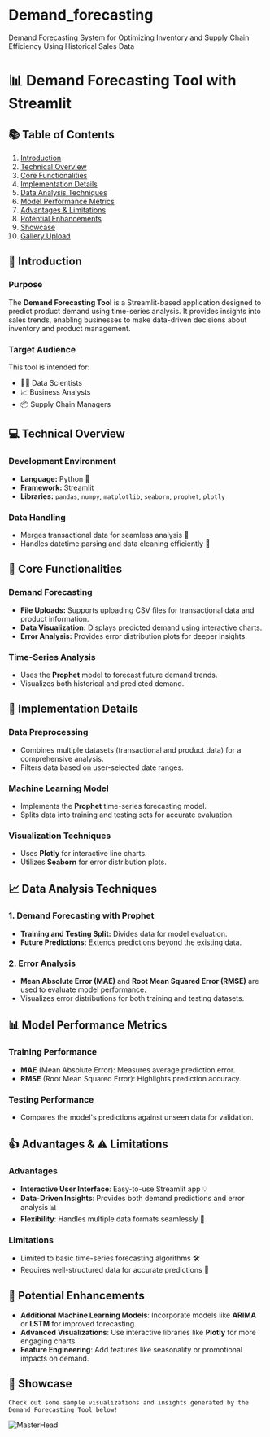 # Demand_forecasting
Demand Forecasting System for Optimizing Inventory and Supply Chain Efficiency Using  Historical Sales Data

# 📊 Demand Forecasting Tool with Streamlit

## 📚 Table of Contents
1. [Introduction](#-introduction)
2. [Technical Overview](#-technical-overview)
3. [Core Functionalities](#-core-functionalities)
4. [Implementation Details](#-implementation-details)
5. [Data Analysis Techniques](#-data-analysis-techniques)
6. [Model Performance Metrics](#-model-performance-metrics)
7. [Advantages & Limitations](#-advantages--limitations)
8. [Potential Enhancements](#-potential-enhancements)
9. [Showcase](#-showcase)
10. [Gallery Upload](#-gallery-upload)

## 🎯 Introduction

### Purpose
The **Demand Forecasting Tool** is a Streamlit-based application designed to predict product demand using time-series analysis. It provides insights into sales trends, enabling businesses to make data-driven decisions about inventory and product management.

### Target Audience
This tool is intended for:
- 🧑‍💻 Data Scientists
- 📈 Business Analysts
- 📦 Supply Chain Managers

## 💻 Technical Overview

### Development Environment
- **Language:** Python 🐍
- **Framework:** Streamlit
- **Libraries:** `pandas`, `numpy`, `matplotlib`, `seaborn`, `prophet`, `plotly`

### Data Handling
- Merges transactional data for seamless analysis 🧩
- Handles datetime parsing and data cleaning efficiently 🧹

## 🚀 Core Functionalities

### Demand Forecasting
- **File Uploads:** Supports uploading CSV files for transactional data and product information.
- **Data Visualization:** Displays predicted demand using interactive charts.
- **Error Analysis:** Provides error distribution plots for deeper insights.

### Time-Series Analysis
- Uses the **Prophet** model to forecast future demand trends.
- Visualizes both historical and predicted demand.

## 🧩 Implementation Details

### Data Preprocessing
- Combines multiple datasets (transactional and product data) for a comprehensive analysis.
- Filters data based on user-selected date ranges.

### Machine Learning Model
- Implements the **Prophet** time-series forecasting model.
- Splits data into training and testing sets for accurate evaluation.

### Visualization Techniques
- Uses **Plotly** for interactive line charts.
- Utilizes **Seaborn** for error distribution plots.

## 📈 Data Analysis Techniques

### 1. Demand Forecasting with Prophet
- **Training and Testing Split:** Divides data for model evaluation.
- **Future Predictions:** Extends predictions beyond the existing data.

### 2. Error Analysis
- **Mean Absolute Error (MAE)** and **Root Mean Squared Error (RMSE)** are used to evaluate model performance.
- Visualizes error distributions for both training and testing datasets.

## 📊 Model Performance Metrics

### Training Performance
- **MAE** (Mean Absolute Error): Measures average prediction error.
- **RMSE** (Root Mean Squared Error): Highlights prediction accuracy.

### Testing Performance
- Compares the model's predictions against unseen data for validation.

## 👍 Advantages & ⚠️ Limitations

### Advantages
- **Interactive User Interface**: Easy-to-use Streamlit app 💡
- **Data-Driven Insights**: Provides both demand predictions and error analysis 📊
- **Flexibility**: Handles multiple data formats seamlessly 📑

### Limitations
- Limited to basic time-series forecasting algorithms 🛠️
- Requires well-structured data for accurate predictions 🚧

## 🔧 Potential Enhancements

- **Additional Machine Learning Models**: Incorporate models like **ARIMA** or **LSTM** for improved forecasting.
- **Advanced Visualizations**: Use interactive libraries like **Plotly** for more engaging charts.
- **Feature Engineering**: Add features like seasonality or promotional impacts on demand.

## 📸 Showcase

    Check out some sample visualizations and insights generated by the Demand Forecasting Tool below! 

![MasterHead](https://github.com/Sakthi-143/Demand_forecasting.wiki.git)


  

